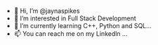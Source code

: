 - 👋 Hi, I’m @jaynaspikes
- 👀 I’m interested in Full Stack Development
- 🌱 I’m currently learning C++, Python and SQL...
- 📫 You can reach me on my Linkedln ...

<!---
jaynaspikes/jaynaspikes is a ✨ special ✨ repository because its `README.md` (this file) appears on your GitHub profile.
You can click the Preview link to take a look at your changes.
--->
